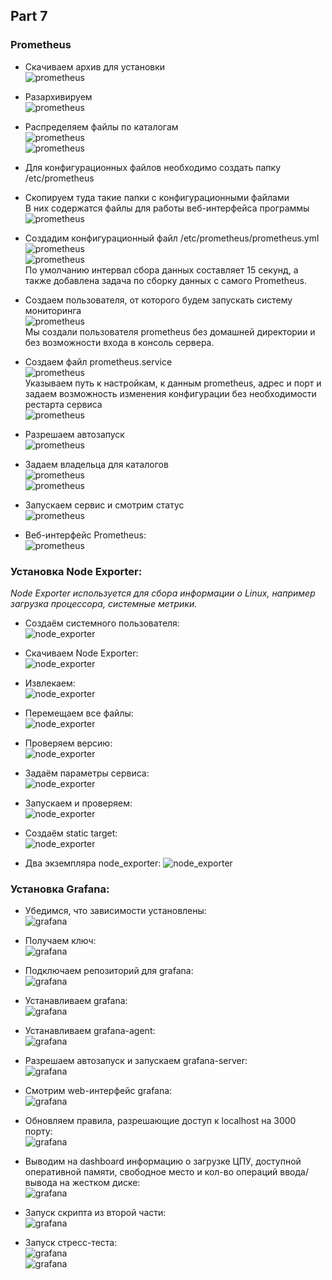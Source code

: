 ## Part 7

### Prometheus

- Скачиваем архив для установки  
![prometheus](./imgs/prometheus1.png)

- Разархивируем  
![prometheus](./imgs/prometheus2.png)

- Распределяем файлы по каталогам  
![prometheus](./imgs/prometheus3.png)  
![prometheus](./imgs/prometheus4.png)  

- Для конфигурационных файлов необходимо создать папку /etc/prometheus  

- Скопируем туда такие папки с конфигурационными файлами  
В них содержатся файлы для работы веб-интерфейса программы  
![prometheus](./imgs/prometheus6.png)

- Создадим конфигурационный файл /etc/prometheus/prometheus.yml  
![prometheus](./imgs/prometheus7.png)  
![prometheus](./imgs/prometheus8.png)  
По умолчанию интервал сбора данных составляет 15 секунд, а также добавлена задача по сборку данных с самого Prometheus.

- Создаем пользователя, от которого будем запускать систему мониторинга  
![prometheus](./imgs/prometheus9.png)  
Мы создали пользователя prometheus без домашней директории и без возможности входа в консоль сервера.

- Создаем файл prometheus.service  
![prometheus](./imgs/prometheus10.png)  
Указываем путь к настройкам, к данным prometheus, адрес и порт и задаем возможность изменения конфигурации без необходимости рестарта сервиса  
![prometheus](./imgs/prometheus11.png)

- Разрешаем автозапуск  
![prometheus](./imgs/prometheus12.png)

- Задаем владельца для каталогов  
![prometheus](./imgs/prometheus13.png)  
![prometheus](./imgs/prometheus14.png)  

- Запускаем сервис и смотрим статус  
![prometheus](./imgs/prometheus16.png)

- Веб-интерфейс Prometheus:  
![prometheus](./imgs/prometheus17.png)

### Установка Node Exporter:

_Node Exporter используется для сбора информации о Linux, например загрузка процессора, системные метрики._

- Создаём системного пользователя:  
![node_exporter](./imgs/node_exporter1.png)

- Скачиваем Node Exporter:  
![node_exporter](./imgs/node_exporter2.png)

- Извлекаем:  
![node_exporter](./imgs/node_exporter3.png)
 
- Перемещаем все файлы:  
![node_exporter](./imgs/node_exporter4.png)

- Проверяем версию:  
![node_exporter](./imgs/node_exporter5.png)

- Задаём параметры сервиса:  
![node_exporter](./imgs/node_exporter6.png)

- Запускаем и проверяем:  
![node_exporter](./imgs/node_exporter7.png)

- Создаём static target:  
![node_exporter](./imgs/node_exporter8.png)

- Два экземпляра node_exporter:
![node_exporter](./imgs/node_exporter9.png)

### Установка Grafana:

- Убедимся, что зависимости установлены:  
![grafana](./imgs/grafana1.png)

- Получаем ключ:  
![grafana](./imgs/grafana2.png)

- Подключаем репозиторий для grafana:  
![grafana](./imgs/grafana3.png)

- Устанавливаем grafana:  
![grafana](./imgs/grafana4.png)

- Устанавливаем grafana-agent:  
![grafana](./imgs/grafana5.png)

- Разрешаем автозапуск и запускаем grafana-server:  
![grafana](./imgs/grafana6.png)

- Смотрим web-интерфейс grafana:  
![grafana](./imgs/grafana7.png)

- Обновляем правила, разрешающие доступ к localhost на 3000 порту:  
![grafana](./imgs/grafana12.png)

- Выводим на dashboard информацию о загрузке ЦПУ, доступной оперативной памяти, свободное место и кол-во операций ввода/вывода на жестком диске:  
![grafana](./imgs/grafana13.png)

- Запуск скрипта из второй части:  
![grafana](./imgs/grafana14.png)

- Запуск стресс-теста:  
![grafana](./imgs/grafana16.png)  
![grafana](./imgs/grafana17.png)
